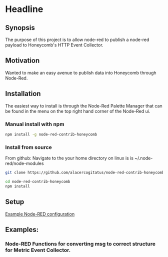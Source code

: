 # Headline

## Synopsis

The purpose of this project is to allow node-red to publish a node-red payload to Honeycomb's HTTP Event Collector. 

## Motivation

Wanted to make an easy avenue to publish data into Honeycomb through Node-Red.

## Installation

The easiest way to install is through the Node-Red Palette Manager that can be found in the menu on the top right hand corner of the Node-Red ui.

### Manual install with npm

```sh
npm install -g node-red-contrib-honeycomb
```
### Install from source
From github:
Navigate to the your home directory on linux is is ~/.node-red/node-modules
```sh
git clone https://github.com/alacercogitatus/node-red-contrib-honeycomb.git
```
```sh
cd node-red-contrib-honeycomb
npm install
```

## Setup

[Example Node-RED configuration](https://i.imgur.com/9noXzGI.png)


## Examples:

### Node-RED Functions for converting msg to correct structure for Metric Event Collector. 
